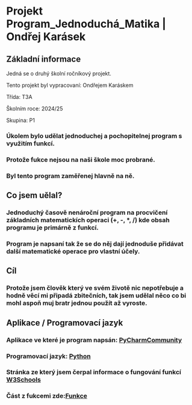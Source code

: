 # Projekt Program_Jednoduchá_Matika | Ondřej Karásek

## Základní informace

Jedná se o druhý školní ročníkový projekt.

Tento projekt byl vypracovaní: Ondřejem Karáskem

Třída: T3A

Školním roce: 2024/25

Skupina: P1

### Úkolem bylo udělat jednoduchej a pochopitelnej program s využitím funkcí.
### Protože fukce nejsou na naši škole moc probrané.
### Byl tento program zaměřenej hlavně na ně.

## Co jsem uělal?
### Jednoduchý časově nenároční program na procvičení základních matematickích operaci (+, -, *, /) kde obsah programu je primárně z funkcí.
### Program je napsaní tak že se do něj dají jednoduše přidávat další matematické operace pro vlastní účely.

## Cíl
### Protože jsem člověk který ve svém životě nic nepotřebuje a hodně věcí mi připadá zbitečních, tak jsem udělal něco co bi mohl aspoň muj bratr jednou použít až vyroste.

## Aplikace / Programovací jazyk
### Aplikace ve které je program napsán: [PyCharmCommunity](https://pycharm-community-edition.en.softonic.com/)
### Programovací jazyk: [Python](https://www.python.org/)

  ### Stránka ze který jsem čerpal informace o fungování funkcí [W3Schools](https://www.w3schools.com/python/python_functions.asp)
  ### Část z fukcemi zde:[Funkce](https://www.w3schools.com/python/python_functions.asp)
